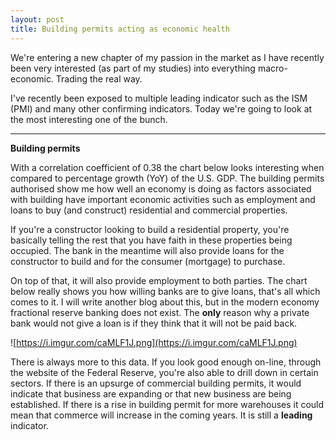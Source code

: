 ```yaml
---
layout: post
title: Building permits acting as economic health
---
```


We're entering a new chapter of my passion in the market as I have recently been very interested (as part of my studies) into everything macro-economic. Trading the real way.

I've recently been exposed to multiple leading indicator such as the ISM (PMI) and many other confirming indicators. Today we're going to look at the most interesting one of the bunch.

---



**Building permits**

With a correlation coefficient of 0.38 the chart below looks interesting when compared to percentage growth (YoY) of the U.S. GDP. The building permits authorised show me how well an economy is doing as factors associated with building have important economic activities such as employment and loans to buy (and construct) residential and commercial properties.

If you're a constructor looking to build a residential property, you're basically telling the rest that you have faith in these properties being occupied. The bank in the meantime will also provide loans for the constructor to build and for the consumer (mortgage) to purchase.

On top of that, it will also provide employment to both parties. The chart below really shows you how willing banks are to give loans, that's all which comes to it. I will write another blog about this, but in the modern economy fractional reserve banking does not exist. The **only** reason why a private bank would not give a loan is if they think that it will not be paid back.

![https://i.imgur.com/caMLF1J.png](https://i.imgur.com/caMLF1J.png)

There is always more to this data. If you look good enough on-line, through the website of the Federal Reserve, you're also able to drill down in certain sectors. If there is an upsurge of commercial building permits, it would indicate that business are expanding or that new business are being established. If there is a rise in building permit for more warehouses it could mean that commerce will increase in the coming years. It is still a **leading** indicator.

